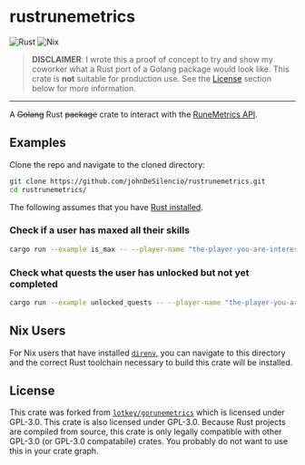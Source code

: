 # rustrunemetrics

![Rust](https://img.shields.io/badge/rust-%23000000.svg?style=for-the-badge&logo=rust&logoColor=white)
![Nix](https://img.shields.io/badge/NIX-5277C3.svg?style=for-the-badge&logo=NixOS&logoColor=white)

> **DISCLAIMER**: I wrote this a proof of concept to try and show my coworker
> what a Rust port of a Golang package would look like. This crate is **not**
> suitable for production use. See the [License](#license) section below for
> more information.

---

A ~~Golang~~ Rust ~~package~~ crate to interact with the
[RuneMetrics API](https://apps.runescape.com/runemetrics/app/welcome).

## Examples

Clone the repo and navigate to the cloned directory:

```bash
git clone https://github.com/johnDeSilencio/rustrunemetrics.git
cd rustrunemetrics/
```

The following assumes that you have
[Rust installed](https://www.rust-lang.org/tools/install).

### Check if a user has maxed all their skills

```bash
cargo run --example is_max -- --player-name "the-player-you-are-interested-in"
```

### Check what quests the user has unlocked but not yet completed

```bash
cargo run --example unlocked_quests -- --player-name "the-player-you-are-interested-in"
```

## Nix Users

For Nix users that have installed [`direnv`](https://github.com/direnv/direnv),
you can navigate to this directory and the correct Rust toolchain necessary to
build this crate will be installed.

## License

This crate was forked from
[`lotkey/gorunemetrics`](https://github.com/lotkey/gorunemetrics) which is
licensed under GPL-3.0. This crate is also licensed under GPL-3.0. Because Rust
projects are compiled from source, this crate is only legally compatible with
other GPL-3.0 (or GPL-3.0 compatabile) crates. You probably do not want to use
this in your crate graph.
